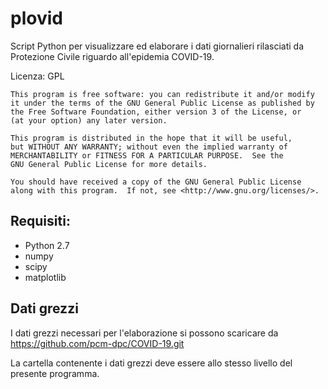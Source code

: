 # plovid

Script Python per visualizzare ed elaborare i dati giornalieri rilasciati da Protezione Civile riguardo all'epidemia COVID-19.

Licenza: GPL

    This program is free software: you can redistribute it and/or modify
    it under the terms of the GNU General Public License as published by
    the Free Software Foundation, either version 3 of the License, or
    (at your option) any later version.

    This program is distributed in the hope that it will be useful,
    but WITHOUT ANY WARRANTY; without even the implied warranty of
    MERCHANTABILITY or FITNESS FOR A PARTICULAR PURPOSE.  See the
    GNU General Public License for more details.

    You should have received a copy of the GNU General Public License
    along with this program.  If not, see <http://www.gnu.org/licenses/>.
    
## Requisiti:
  - Python 2.7
  - numpy
  - scipy
  - matplotlib

## Dati grezzi

I dati grezzi necessari per l'elaborazione si possono scaricare da
https://github.com/pcm-dpc/COVID-19.git

La cartella contenente i dati grezzi deve essere allo stesso livello del
presente programma.
